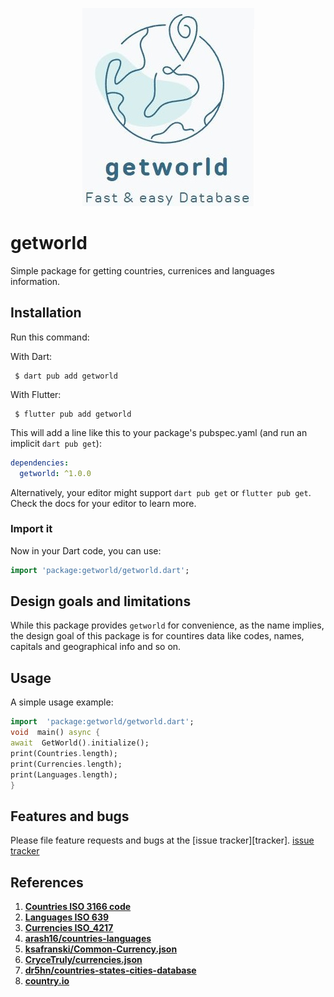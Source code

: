<p align="center">
  <img src="https://raw.githubusercontent.com/AmremadDev/getworld/master/logo/Capture.JPG" alt="Sublime's custom image"/>
</p>

# getworld
Simple package for getting countries, currenices and languages information.

## Installation

Run this command:

With Dart:
```shell
 $ dart pub add getworld
```
With Flutter:
```shell
 $ flutter pub add getworld
```
This will add a line like this to your package's pubspec.yaml (and run an implicit  `dart pub get`):
```yaml
dependencies:
  getworld: ^1.0.0
```
Alternatively, your editor might support  `dart pub get`  or  `flutter pub get`. Check the docs for your editor to learn more.
### Import it
Now in your Dart code, you can use:
```dart
import 'package:getworld/getworld.dart';
```

## Design goals and limitations
While this package provides `getworld` for convenience, as the name implies, the design goal of this package
is for countires data like codes, names, capitals and geographical info and so on.

 
## Usage
A simple usage example:

```dart
import  'package:getworld/getworld.dart';
void  main() async {
await  GetWorld().initialize();
print(Countries.length);
print(Currencies.length);
print(Languages.length);
}
```
## Features and bugs
Please file feature requests and bugs at the [issue tracker][tracker].
[issue tracker](https://github.com/AmremadDev/getworld/issues)


## References

 1. [**Countries ISO 3166 code**](https://en.wikipedia.org/wiki/List_of_ISO_3166_country_codes)
 2. [**Languages ISO 639**](https://en.wikipedia.org/wiki/List_of_ISO_639-1_codes)
 3. [**Currencies ISO_4217**](https://en.wikipedia.org/wiki/ISO_4217)
 4. [**arash16/countries-languages**](https://github.com/arash16/countries-languages/tree/master/lib)
 5.  [**ksafranski/Common-Currency.json**](https://gist.github.com/ksafranski/2973986)
 6. [**CryceTruly/currencies.json**](https://gist.github.com/CryceTruly/3ebce5ed665e027c132de1706a3db990)
 7. [**dr5hn/countries-states-cities-database**](https://github.com/dr5hn/countries-states-cities-database)
 8. [**country.io**](http://country.io/)
